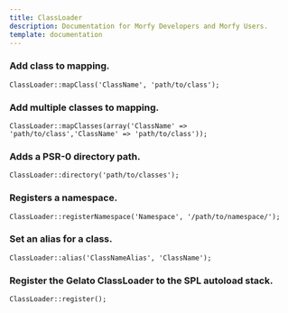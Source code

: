 ```yaml
---
title: ClassLoader
description: Documentation for Morfy Developers and Morfy Users.
template: documentation
---
```


### Add class to mapping.
```
ClassLoader::mapClass('ClassName', 'path/to/class');
```

### Add multiple classes to mapping.
```
ClassLoader::mapClasses(array('ClassName' => 'path/to/class','ClassName' => 'path/to/class'));
```

### Adds a PSR-0 directory path.
```
ClassLoader::directory('path/to/classes');
```

### Registers a namespace.
```
ClassLoader::registerNamespace('Namespace', '/path/to/namespace/');
```

### Set an alias for a class.
```
ClassLoader::alias('ClassNameAlias', 'ClassName');
```

### Register the Gelato ClassLoader to the SPL autoload stack.
```
ClassLoader::register();
```
